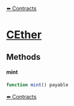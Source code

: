 [⬅️ Contracts](contracts.md)

# [CEther](https://github.com/fei-protocol/fei-protocol-core/blob/develop/contracts/pcv/compound/EthCompoundPCVDeposit.sol)

## Methods

#### mint

```javascript
function mint() payable
```

[⬅️ Contracts](contracts.md)
